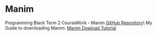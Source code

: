 # Manim
Programming Black Term 2 CourseWork - Manim
[GitHub Repository](https://github.com/kemma011-209/Manim)\ My Guide to downloading Manim: 
[Manim Dowload Tutorial](https://youtu.be/NYKwmE8Ddxo)

